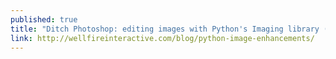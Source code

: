 ```yaml
---
published: true
title: "Ditch Photoshop: editing images with Python's Imaging library (Wellfire blog)"
link: http://wellfireinteractive.com/blog/python-image-enhancements/
---
```

